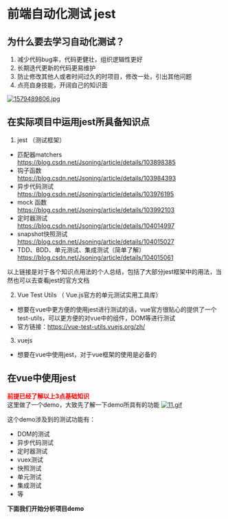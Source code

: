 # 前端自动化测试 jest

## 为什么要去学习自动化测试？
1. 减少代码bug率，代码更健壮，组织逻辑性更好
2. 长期迭代更新的代码更易维护
3. 防止修改其他人或者时间过久的时项目，修改一处，引出其他问题
4. 点亮自身技能，开阔自己的知识面

[![1579489806.jpg](https://i.postimg.cc/K8mzY4bc/1579489806.jpg)](https://postimg.cc/ykrBQ1W2)

## 在实际项目中运用jest所具备知识点
1. jest （测试框架）
* 匹配器matchers  
https://blog.csdn.net/Jsoning/article/details/103898385
* 钩子函数  
https://blog.csdn.net/Jsoning/article/details/103984393
* 异步代码测试  
https://blog.csdn.net/Jsoning/article/details/103976195
* mock 函数  
https://blog.csdn.net/Jsoning/article/details/103992103
* 定时器测试  
https://blog.csdn.net/Jsoning/article/details/104014997
* snapshot快照测试  
https://blog.csdn.net/Jsoning/article/details/104015027
* TDD、BDD、单元测试、集成测试（简单了解）  
https://blog.csdn.net/Jsoning/article/details/104015061

以上链接是对于各个知识点用法的个人总结，包括了大部分jest框架中的用法，当然也可以去查看jest的官方文档

2. Vue Test Utils （ Vue.js官方的单元测试实用工具库）
* 想要在vue中更方便的使用jest进行测试的话，vue官方很贴心的提供了一个test-utils，可以更方便的对vue中的组件，DOM等进行测试
* 官方链接：https://vue-test-utils.vuejs.org/zh/

3. vuejs
* 想要在vue中使用jest，对于vue框架的使用是必备的


## 在vue中使用jest
**<font color=red>前提已经了解以上3点基础知识</font>**  
这里做了一个demo，大致先了解一下demo所具有的功能
[![11.gif](https://i.postimg.cc/DzDmDmwG/11.gif)](https://postimg.cc/wtX6RqJx)

这个demo涉及到的测试功能有：
* DOM的测试
* 异步代码测试
* 定时器测试
* vuex测试
* 快照测试
* 单元测试
* 集成测试
* 等

**下面我们开始分析项目demo**

